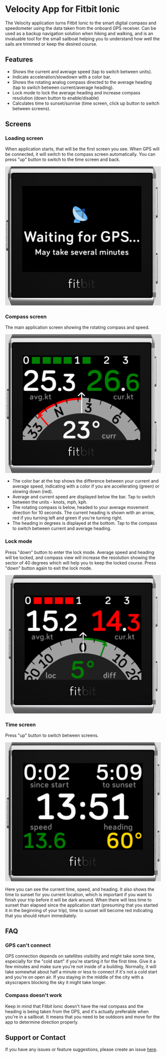 # Velocity App for Fitbit Ionic

The Velocity application turns Fitbit Ionic to the smart digital compass and speedometer using the data taken from the onboard GPS receiver. Can be used as a backup navigation solution when hiking and walking, and is an invaluable tool for the small sailboat helping you to understand how well the sails are trimmed or keep the desired course.

## Features

- Shows the current and average speed (tap to switch between units).
- Indicate acceleration/slowdown with a color bar.
- Shows the rotating analog compass directed to the average heading (tap to switch between current/average heading).
- Lock mode to lock the average heading and increase compass resolution (down button to enable/disable)
- Calculates time to sunset/sunrise (time screen, click up button to switch between screens).

## Screens

### Loading screen

When application starts, that will be the first screen you see. When GPS will be connected, it will switch to the compass screen automatically. You can press "up" button to switch to the time screen and back.

![loading](/loading-screen.png)

### Compass screen

The main application screen showing the rotating compass and speed.

![compass](/compass-screen.png)

- The color bar at the top shows the difference between your current and average speed, indicating with a color if you are accellerating (green) or slowing down (red).
- Average and current speed are displayed below the bar. Tap to switch between the units - knots, mph, kph.
- The rotating compass is below, headed to your average movement direction for 10 seconds. The current heading is shown with an arrow, red if you turning left and green if you're turning right.
- The heading in degrees is displayed at the bottom. Tap to the compass to switch between current and average heading.

### Lock mode

Press "down" button to enter the lock mode. Average speed and heading will be locked, and compass view will increase the resolution showing the sector of 40 degrees which will help you to keep the locked course. Press "down" button again to exit the lock mode.

![lock](/lock-mode.png)

### Time screen

Press "up" button to switch between screens.

![time](/time-screen.png)

Here you can see the current time, speed, and heading. It also shows the time to sunset for you current location, which is important if you want to finish your trip before it will be dark around. When there will less time to sunset than elapsed since the application start (presuming that you started it in the beginning of your trip), time to sunset will become red indicating that you should return immediately.

## FAQ

### GPS can't connect

GPS connection depends on satellites visibility and might take some time, especially for the "cold start" if you're starting it for the first time. Give it a few minutes and make sure you're not inside of a building. Normally, it will take somewhat about half a minute or less to connect if it's not a cold start and you're on open air. If you staying in the middle of the city with a skyscrapers blocking the sky it might take longer.

### Compass doesn't work

Keep in mind that Fitbit Ionic doesn't have the real compass and the heading is being taken from the GPS, and it's actually preferable when you're in a sailboat. It means that you need to be outdoors and move for the app to determine direction properly.

## Support or Contact

If you have any issues or feature suggestions, please create an issue [here](https://github.com/gaperton/velocity/issues/new).
